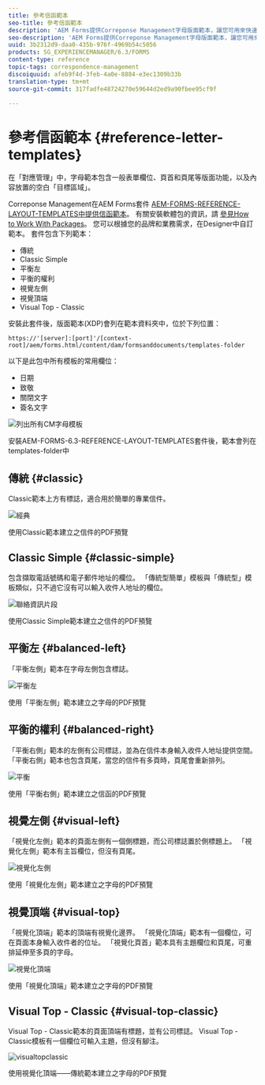 ```yaml
---
title: 參考信函範本
seo-title: 參考信函範本
description: 'AEM Forms提供Correponse Management字母版面範本，讓您可用來快速建立字母。 '
seo-description: 'AEM Forms提供Correponse Management字母版面範本，讓您可用來快速建立字母。 '
uuid: 3b2312d9-daa0-435b-976f-4969b54c5056
products: SG_EXPERIENCEMANAGER/6.3/FORMS
content-type: reference
topic-tags: correspondence-management
discoiquuid: afeb9f4d-3feb-4a0e-8884-e3ec1309b33b
translation-type: tm+mt
source-git-commit: 317fadfe48724270e59644d2ed9a90fbee95cf9f

---
```



# 參考信函範本 {#reference-letter-templates}

在「對應管理」中，字母範本包含一般表單欄位、頁首和頁尾等版面功能，以及內容放置的空白「目標區域」。

Correponse Management在AEM Forms套件 [AEM-FORMS-REFERENCE-LAYOUT-TEMPLATES中提供信函範本](https://www.adobeaemcloud.com/content/marketplace/marketplaceProxy.html?packagePath=/content/companies/public/adobe/packages/cq630/fd/AEM-FORMS-6.3-REFERENCE-LAYOUT-TEMPLATES)。 有關安裝軟體包的資訊，請 [參見How to Work With Packages](/help/sites-administering/package-manager.md)。 您可以根據您的品牌和業務需求，在Designer中自訂範本。 套件包含下列範本：

* 傳統
* Classic Simple
* 平衡左
* 平衡的權利
* 視覺左側
* 視覺頂端
* Visual Top - Classic

安裝此套件後，版面範本(XDP)會列在範本資料夾中，位於下列位置：

`https://'[server]:[port]'/[context-root]/aem/forms.html/content/dam/formsanddocuments/templates-folder`

以下是此包中所有模板的常用欄位：

* 日期
* 致敬
* 關閉文字
* 簽名文字

![列出所有CM字母模板](assets/templatescorrespondence.png)

安裝AEM-FORMS-6.3-REFERENCE-LAYOUT-TEMPLATES套件後，範本會列在templates-folder中

## 傳統 {#classic}

Classic範本上方有標誌，適合用於簡單的專業信件。

![經典](assets/classic.png)

使用Classic範本建立之信件的PDF預覽

## Classic Simple {#classic-simple}

包含擷取電話號碼和電子郵件地址的欄位。 「傳統型簡單」模板與「傳統型」模板類似，只不過它沒有可以輸入收件人地址的欄位。

![聯絡資訊片段](assets/classicsimple.png)

使用Classic Simple範本建立之信件的PDF預覽

## 平衡左 {#balanced-left}

「平衡左側」範本在字母左側包含標誌。

![平衡左](assets/balancedleft.png)

使用「平衡左側」範本建立之字母的PDF預覽

## 平衡的權利 {#balanced-right}

「平衡右側」範本的左側有公司標誌，並為在信件本身輸入收件人地址提供空間。 「平衡右側」範本也包含頁尾，當您的信件有多頁時，頁尾會重新排列。

![平衡](assets/balancedright.png)

使用「平衡右側」範本建立之信函的PDF預覽

## 視覺左側 {#visual-left}

「視覺化左側」範本的頁面左側有一個側標題，而公司標誌置於側標題上。 「視覺化左側」範本有主旨欄位，但沒有頁尾。

![視覺化左側](assets/visualleft.png)

使用「視覺化左側」範本建立之字母的PDF預覽

## 視覺頂端 {#visual-top}

「視覺化頂端」範本的頂端有視覺化邊界。 「視覺化頂端」範本有一個欄位，可在頁面本身輸入收件者的位址。 「視覺化頁首」範本具有主題欄位和頁尾，可重排延伸至多頁的字母。

![視覺化頂端](assets/visualtop.png)

使用「視覺化頂端」範本建立之字母的PDF預覽

## Visual Top - Classic {#visual-top-classic}

Visual Top - Classic範本的頁面頂端有標題，並有公司標誌。 Visual Top - Classic模板有一個欄位可輸入主題，但沒有腳注。

![visualtopclassic](assets/visualtopclassic.png)

使用視覺化頂端——傳統範本建立之字母的PDF預覽

